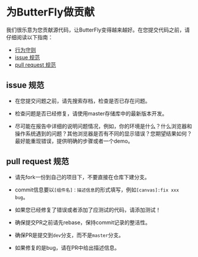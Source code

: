 # 为ButterFly做贡献

我们很乐意为您贡献源代码，让ButterFly变得越来越好。在您提交代码之前，请仔细阅读以下指南：

* [行为守则](https://github.com/alibaba/butterfly/blob/master/CODE_OF_CONDUCT.md)
* [issue 规范](#issue-submit)
* [pull request 规范](#pull-request-guidelines)

## <a name='issue-submit'></a> issue 规范
* 在您提交问题之前，请先搜索存档，检查是否已存在问题。

* 检查问题是否已经修复，请使用master存储库中的最新版本开发。

* 尽可能在报告中详细的说明问题情况，例如，你的环境是什么？什么浏览器和操作系统遇到的问题？其他浏览器是否有不同的显示错误？您期望结果如何？最好能重现错误，提供明确的步骤或者一个demo。


## <a name="pull-request-guidelines"></a>pull  request 规范

* 请先fork一份到自己的项目下，不要直接在仓库下建分支。

* commit信息要以`[组件名]：描述信息`的形式填写，例如`[canvas]:fix xxx bug`。

* 如果您已经修复了错误或者添加了应测试的代码，请添加测试！

* 确保提交PR之前请先rebase，保持commit记录的整洁性。

* 确保PR是提交到`dev`分支，而不是`master`分支。

* 如果修复的是bug，请在PR中给出描述信息。

